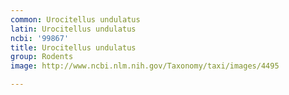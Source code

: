 ```yaml
---
common: Urocitellus undulatus
latin: Urocitellus undulatus
ncbi: '99867'
title: Urocitellus undulatus
group: Rodents
image: http://www.ncbi.nlm.nih.gov/Taxonomy/taxi/images/4495

---
```

